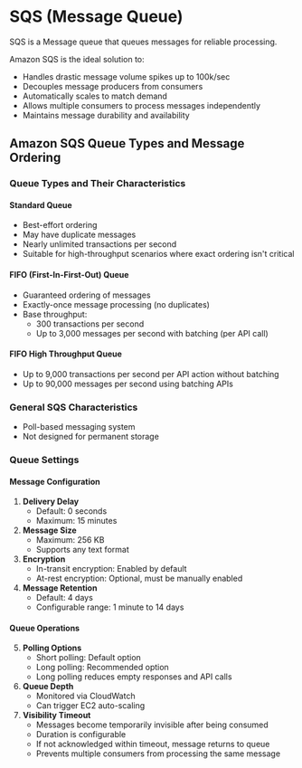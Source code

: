 # SQS (Message Queue)

SQS is a Message queue that queues messages for reliable processing.

Amazon SQS is the ideal solution to:

* Handles drastic message volume spikes up to 100k/sec
* Decouples message producers from consumers
* Automatically scales to match demand
* Allows multiple consumers to process messages independently
* Maintains message durability and availability

## Amazon SQS Queue Types and Message Ordering

### Queue Types and Their Characteristics

#### Standard Queue

* Best-effort ordering
* May have duplicate messages
* Nearly unlimited transactions per second
* Suitable for high-throughput scenarios where exact ordering isn't critical

#### FIFO (First-In-First-Out) Queue

* Guaranteed ordering of messages
* Exactly-once message processing (no duplicates)
* Base throughput:
  * 300 transactions per second
  * Up to 3,000 messages per second with batching (per API call)

#### FIFO High Throughput Queue

* Up to 9,000 transactions per second per API action without batching
* Up to 90,000 messages per second using batching APIs

### General SQS Characteristics

* Poll-based messaging system
* Not designed for permanent storage

### Queue Settings

#### Message Configuration

1. **Delivery Delay**
   * Default: 0 seconds
   * Maximum: 15 minutes
2. **Message Size**
   * Maximum: 256 KB
   * Supports any text format
3. **Encryption**
   * In-transit encryption: Enabled by default
   * At-rest encryption: Optional, must be manually enabled
4. **Message Retention**
   * Default: 4 days
   * Configurable range: 1 minute to 14 days

#### Queue Operations

5. **Polling Options**
   * Short polling: Default option
   * Long polling: Recommended option
   * Long polling reduces empty responses and API calls
6. **Queue Depth**
   * Monitored via CloudWatch
   * Can trigger EC2 auto-scaling
7. **Visibility Timeout**
   * Messages become temporarily invisible after being consumed
   * Duration is configurable
   * If not acknowledged within timeout, message returns to queue
   * Prevents multiple consumers from processing the same message


